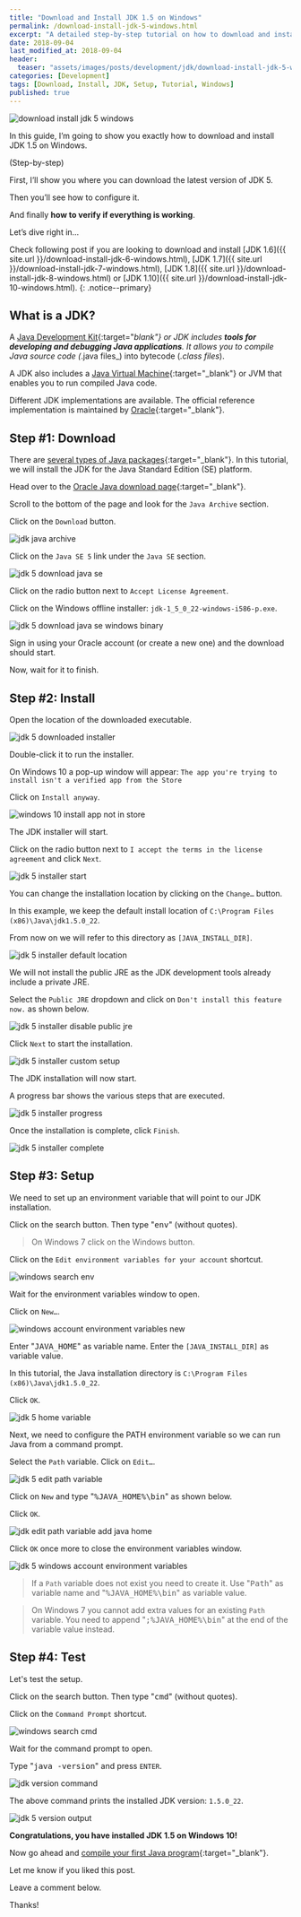 ```yaml
---
title: "Download and Install JDK 1.5 on Windows"
permalink: /download-install-jdk-5-windows.html
excerpt: "A detailed step-by-step tutorial on how to download and install jdk 1.5.0_22 on Windows 10."
date: 2018-09-04
last_modified_at: 2018-09-04
header:
  teaser: "assets/images/posts/development/jdk/download-install-jdk-5-windows.png"
categories: [Development]
tags: [Download, Install, JDK, Setup, Tutorial, Windows]
published: true
---
```


<img src="{{ site.url }}/assets/images/posts/development/jdk/download-install-jdk-5-windows.png" alt="download install jdk 5 windows" class="align-right title-image">

In this guide, I’m going to show you exactly how to download and install JDK 1.5 on Windows.

(Step-by-step)

First, I’ll show you where you can download the latest version of JDK 5.

Then you’ll see how to configure it.

And finally **how to verify if everything is working**.

Let’s dive right in…

Check following post if you are looking to download and install [JDK 1.6]({{ site.url }}/download-install-jdk-6-windows.html), [JDK 1.7]({{ site.url }}/download-install-jdk-7-windows.html), [JDK 1.8]({{ site.url }}/download-install-jdk-8-windows.html) or [JDK 1.10]({{ site.url }}/download-install-jdk-10-windows.html).
{: .notice--primary}

## What is a JDK?

A [Java Development Kit](https://en.wikipedia.org/wiki/Java_Development_Kit){:target="_blank"} or JDK includes **tools for developing and debugging Java applications**. It allows you to compile Java source code (_.java files_) into bytecode (_.class files_).

A JDK also includes a [Java Virtual Machine](https://en.wikipedia.org/wiki/Java_virtual_machine){:target="_blank"} or JVM that enables you to run compiled Java code.

Different JDK implementations are available. The official reference implementation is maintained by [Oracle](https://www.oracle.com/index.html){:target="_blank"}.

## Step #1: Download

There are [several types of Java packages](https://docs.oracle.com/javaee/6/firstcup/doc/gkhoy.html){:target="_blank"}. In this tutorial, we will install the JDK for the Java Standard Edition (SE) platform.

Head over to the [Oracle Java download page](http://www.oracle.com/technetwork/java/javase/downloads/index.html){:target="_blank"}.

Scroll to the bottom of the page and look for the `Java Archive` section.

Click on the `Download` button.

<img src="{{ site.url }}/assets/images/posts/development/jdk/jdk-java-archive.png" alt="jdk java archive">

Click on the `Java SE 5` link under the `Java SE` section.

<img src="{{ site.url }}/assets/images/posts/development/jdk/jdk-5-download-java-se.png" alt="jdk 5 download java se">

Click on the radio button next to `Accept License Agreement`.

Click on the Windows offline installer: `jdk-1_5_0_22-windows-i586-p.exe`.

<img src="{{ site.url }}/assets/images/posts/development/jdk/jdk-5-download-java-se-windows-binary.png" alt="jdk 5 download java se windows binary">

Sign in using your Oracle account (or create a new one) and the download should start.

Now, wait for it to finish.

## Step #2: Install

Open the location of the downloaded executable.

<img src="{{ site.url }}/assets/images/posts/development/jdk/jdk-5-downloaded-installer.png" alt="jdk 5 downloaded installer">

Double-click it to run the installer.

On Windows 10 a pop-up window will appear: `The app you're trying to install isn't a verified app from the Store`

Click on `Install anyway`.

<img src="{{ site.url }}/assets/images/posts/windows-10-install-app-not-in-store.png" alt="windows 10 install app not in store">

The JDK installer will start.

Click on the radio button next to `I accept the terms in the license agreement` and click `Next`.

<img src="{{ site.url }}/assets/images/posts/development/jdk/jdk-5-installer-start.png" alt="jdk 5 installer start">

You can change the installation location by clicking on the `Change…` button.

In this example, we keep the default install location of `C:\Program Files (x86)\Java\jdk1.5.0_22`.

From now on we will refer to this directory as `[JAVA_INSTALL_DIR]`.

<img src="{{ site.url }}/assets/images/posts/development/jdk/jdk-5-installer-default-location.png" alt="jdk 5 installer default location">

We will not install the public JRE as the JDK development tools already include a private JRE.

Select the `Public JRE` dropdown and click on `Don't install this feature now.` as shown below.

<img src="{{ site.url }}/assets/images/posts/development/jdk/jdk-5-installer-disable-public-jre.png" alt="jdk 5 installer disable public jre">

Click `Next` to start the installation.

<img src="{{ site.url }}/assets/images/posts/development/jdk/jdk-5-installer-custom-setup.png" alt="jdk 5 installer custom setup">

The JDK installation will now start.

A progress bar shows the various steps that are executed.

<img src="{{ site.url }}/assets/images/posts/development/jdk/jdk-5-installer-progress.png" alt="jdk 5 installer progress">

Once the installation is complete, click `Finish`.

<img src="{{ site.url }}/assets/images/posts/development/jdk/jdk-5-installer-complete.png" alt="jdk 5 installer complete">

## Step #3: Setup

We need to set up an environment variable that will point to our JDK installation.

Click on the search button. Then type "<kbd>env</kbd>" (without quotes).

> On Windows 7 click on the Windows button.

Click on the `Edit environment variables for your account` shortcut.

<img src="{{ site.url }}/assets/images/posts/development/windows-search-env.png" alt="windows search env">

Wait for the environment variables window to open.

Click on `New…`.

<img src="{{ site.url }}/assets/images/posts/development/windows-account-environment-variables-new.png" alt="windows account environment variables new">

Enter "<kbd>JAVA_HOME</kbd>" as variable name. Enter the `[JAVA_INSTALL_DIR]` as variable value.

In this tutorial, the Java installation directory is `C:\Program Files (x86)\Java\jdk1.5.0_22`.

Click `OK`.

<img src="{{ site.url }}/assets/images/posts/development/jdk/jdk-5-home-variable.png" alt="jdk 5 home variable">

Next, we need to configure the PATH environment variable so we can run Java from a command prompt.

Select the `Path` variable. Click on `Edit…`.

<img src="{{ site.url }}/assets/images/posts/development/jdk/jdk-5-edit-path-variable.png" alt="jdk 5 edit path variable">

Click on `New` and type "<kbd>%JAVA_HOME%\bin</kbd>" as shown below.

Click `OK`.

<img src="{{ site.url }}/assets/images/posts/development/jdk/jdk-edit-path-variable-add-java-home.png" alt="jdk edit path variable add java home">

Click `OK` once more to close the environment variables window.

<img src="{{ site.url }}/assets/images/posts/development/jdk/jdk-5-windows-account-environment-variables.png" alt="jdk 5 windows account environment variables">

> If a `Path` variable does not exist you need to create it. Use "<kbd>Path</kbd>" as variable name and "<kbd>%JAVA_HOME%\bin</kbd>" as variable value.

> On Windows 7 you cannot add extra values for an existing `Path` variable. You need to append "<kbd>;%JAVA_HOME%\bin</kbd>" at the end of the variable value instead.

## Step #4: Test

Let's test the setup.

Click on the search button. Then type "<kbd>cmd</kbd>" (without quotes).

Click on the `Command Prompt` shortcut.

<img src="{{ site.url }}/assets/images/posts/development/windows-search-cmd.png" alt="windows search cmd">

Wait for the command prompt to open.

Type "<kbd>java -version</kbd>" and press `ENTER`.

<img src="{{ site.url }}/assets/images/posts/development/jdk/jdk-version-command.png" alt="jdk version command">

The above command prints the installed JDK version: `1.5.0_22`.

<img src="{{ site.url }}/assets/images/posts/development/jdk/jdk-5-version-output.png" alt="jdk 5 version output">

**Congratulations, you have installed JDK 1.5 on Windows 10!**

Now go ahead and [compile your first Java program](https://introcs.cs.princeton.edu/java/11hello/){:target="_blank"}.

Let me know if you liked this post.

Leave a comment below.

Thanks!
